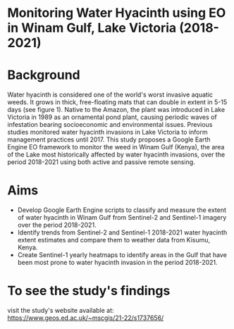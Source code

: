 # Monitoring Water Hyacinth using EO in Winam Gulf, Lake Victoria (2018-2021)


# Background
Water hyacinth is considered one of the world's worst invasive aquatic weeds. It grows in thick, free-floating mats that can double in extent in 5-15 days (see figure 1). Native to the Amazon, the plant was introduced in Lake Victoria in 1989 as an ornamental pond plant, causing periodic waves of infestation bearing socioeconomic and environmental issues. Previous studies monitored water hyacinth invasions in Lake Victoria to inform management practices until 2017. This study proposes a Google Earth Engine EO framework to monitor the weed in Winam Gulf (Kenya), the area of the Lake most historically affected by water hyacinth invasions, over the period 2018-2021 using both active and passive remote sensing.



# Aims
- Develop Google Earth Engine scripts to classify and measure the extent of water hyacinth in Winam Gulf from Sentinel-2 and Sentinel-1 imagery over the period 2018-2021.
- Identify trends from Sentinel-2 and Sentinel-1 2018-2021 water hyacinth extent estimates and compare them to weather data from Kisumu, Kenya.
- Create Sentinel-1 yearly heatmaps to identify areas in the Gulf that have been most prone to water hyacinth invasion in the period 2018-2021.


# To see the study's findings
visit the study's website available at: https://www.geos.ed.ac.uk/~mscgis/21-22/s1737656/




